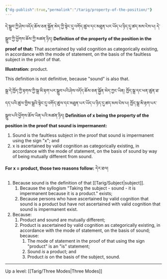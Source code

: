 ```yaml
---
{"dg-publish":true,"permalink":"/tarig/property-of-the-position/"}
---
```


དེ་སྒྲུབ་ཀྱི་ཤེས་འདོད་ཆོས་ཅན་སྐྱོན་མེད་ཀྱི་སྟེང་དུ་འགོད་ཚུལ་དང་མཐུན་པར་ཡོད་པ་ཉིད་དུ་ཚད་མས་ངེས་པ། དེ་སྒྲུབ་ཀྱི་ཕྱོགས་ཆོས་ཀྱི་མཚན་ཉིད།
**Definition of the property of the position in the proof of that:**
That ascertained by valid cognition as categorically existing, in accordance with the mode of statement, on the basis of the faultless subject in the proof of that.

**Illustration:** product.

This definition is not definitive, because "sound" is also that.

སྒྲ་དེ་ཁྱོད་ཀྱི་རྟགས་ཀྱི་སྒྲ་མི་རྟག་པར་སྒྲུབ་པའི་ཤེས་འདོད་ཆོས་ཅན་སྐྱོན་མེད་ཀྱང་ཡིན། ཁྱོད་སྒྲ་དང་ཕན་ཚུན་ཐ་དད་པའི་ཚུལ་གྱིས་སྒྲའི་སྟེང་དུ་འགོད་ཚུལ་དང་མཐུན་པར་ཡོད་པ་ཉིད་དུ་ཚད་མས་ངེས་པ། ཁྱོད་སྒྲ་མི་རྟག་པར་སྒྲུབ་པའི་ཕྱོགས་ཆོས་ཡིན་པའི་མཚན་ཉིད།
**Definition of x being the property of the position in the proof that sound is impermanent:**
1. Sound is the faultless subject in the proof that sound is impermanent using the sign "x"; and
2. x is ascertained by valid cognition as categorically existing, in accordance with the mode of statement, on the basis of sound by way of being mutually different from sound.

**For x = product, those two reasons follow:** དེར་ཐལ།
1. Because sound is the definition of that [[Tarig/Subject\|subject]].
	1. Because the syllogism "Taking the subject - sound - it is impermanent because it is a product." exists;
	2. Because persons who have ascertained by valid cognition that sound is a product but have not ascertained with valid cognition that sound is impermanent exist.
2. Because:
	1. Product and sound are mutually different;
	2. Product is ascertained by valid cognition as categorically existing, in accordance with the mode of statement, on the basis of sound; because:
		1. The mode of statement in the proof of that using the sign "product" is an "is" statement;
		2. Sound *is* a product; and
		3. Product *is* on the basis of the subject, sound.

---
Up a level: [[Tarig/Three Modes\|Three Modes]]